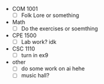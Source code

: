 - COM 1001
	- [ ] Folk Lore or something
- Math
	- [ ] Do the exercises or soemthing
- CPE 1500
	- [ ] Lab work? idk
- CSC 1110
	 - [ ] turn in ex9
- other
	- [ ] do some work on ai hehe
	- [ ] music hall?